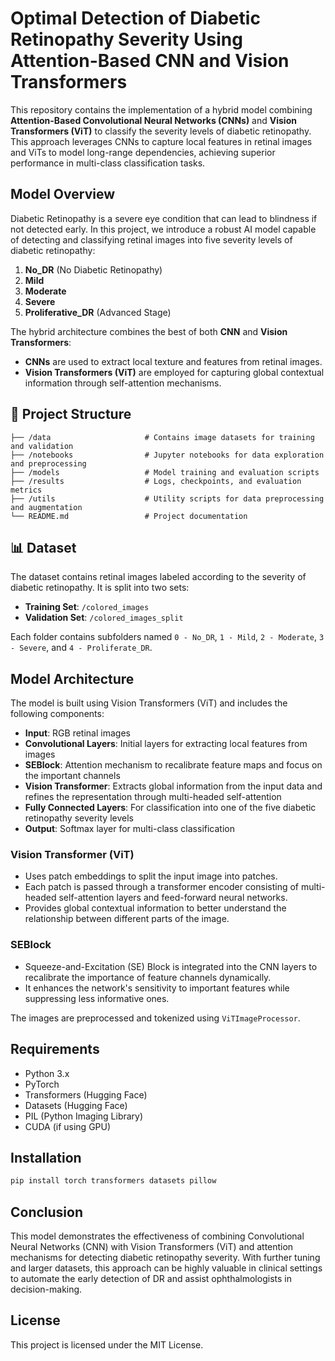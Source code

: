 
# Optimal Detection of Diabetic Retinopathy Severity Using Attention-Based CNN and Vision Transformers

This repository contains the implementation of a hybrid model combining **Attention-Based Convolutional Neural Networks (CNNs)** and **Vision Transformers (ViT)** to classify the severity levels of diabetic retinopathy. This approach leverages CNNs to capture local features in retinal images and ViTs to model long-range dependencies, achieving superior performance in multi-class classification tasks.

## Model Overview

Diabetic Retinopathy is a severe eye condition that can lead to blindness if not detected early. In this project, we introduce a robust AI model capable of detecting and classifying retinal images into five severity levels of diabetic retinopathy:

1. **No_DR** (No Diabetic Retinopathy)
2. **Mild**
3. **Moderate**
4. **Severe**
5. **Proliferative_DR** (Advanced Stage)

The hybrid architecture combines the best of both **CNN** and **Vision Transformers**:
- **CNNs** are used to extract local texture and features from retinal images.
- **Vision Transformers (ViT)** are employed for capturing global contextual information through self-attention mechanisms.

## 📁 Project Structure

```
├── /data                     # Contains image datasets for training and validation
├── /notebooks                # Jupyter notebooks for data exploration and preprocessing
├── /models                   # Model training and evaluation scripts
├── /results                  # Logs, checkpoints, and evaluation metrics
├── /utils                    # Utility scripts for data preprocessing and augmentation
└── README.md                 # Project documentation
```

## 📊 Dataset

The dataset contains retinal images labeled according to the severity of diabetic retinopathy. It is split into two sets:
- **Training Set**: `/colored_images`
- **Validation Set**: `/colored_images_split`

Each folder contains subfolders named `0 - No_DR`, `1 - Mild`, `2 - Moderate`, `3 - Severe`, and `4 - Proliferate_DR`.

## Model Architecture

The model is built using Vision Transformers (ViT) and includes the following components:

- **Input**: RGB retinal images
- **Convolutional Layers**: Initial layers for extracting local features from images
- **SEBlock**: Attention mechanism to recalibrate feature maps and focus on the important channels
- **Vision Transformer**: Extracts global information from the input data and refines the representation through multi-headed self-attention
- **Fully Connected Layers**: For classification into one of the five diabetic retinopathy severity levels
- **Output**: Softmax layer for multi-class classification

### Vision Transformer (ViT)

- Uses patch embeddings to split the input image into patches.
- Each patch is passed through a transformer encoder consisting of multi-headed self-attention layers and feed-forward neural networks.
- Provides global contextual information to better understand the relationship between different parts of the image.

### SEBlock

- Squeeze-and-Excitation (SE) Block is integrated into the CNN layers to recalibrate the importance of feature channels dynamically.
- It enhances the network's sensitivity to important features while suppressing less informative ones.

The images are preprocessed and tokenized using `ViTImageProcessor`.

## Requirements

- Python 3.x
- PyTorch
- Transformers (Hugging Face)
- Datasets (Hugging Face)
- PIL (Python Imaging Library)
- CUDA (if using GPU)

## Installation

```bash
pip install torch transformers datasets pillow
```
## Conclusion

This model demonstrates the effectiveness of combining Convolutional Neural Networks (CNN) with Vision Transformers (ViT) and attention mechanisms for detecting diabetic retinopathy severity. With further tuning and larger datasets, this approach can be highly valuable in clinical settings to automate the early detection of DR and assist ophthalmologists in decision-making.

## License

This project is licensed under the MIT License.
